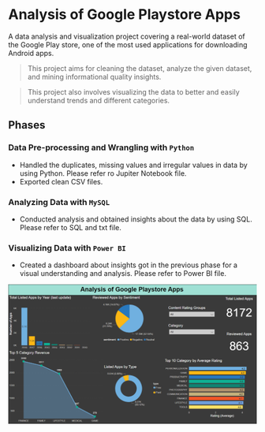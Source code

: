 # Analysis of Google Playstore Apps
A data analysis and visualization project covering a real-world dataset of the Google Play store, one of the most used applications for downloading Android apps.

>This project aims for cleaning the dataset, analyze the given dataset, and mining informational quality insights. 

>This project also involves visualizing the data to better and easily understand trends and different categories.

## Phases

### Data Pre-processing and Wrangling with `Python`

- Handled the duplicates, missing values and irregular values in data by using Python. Please refer ro Jupiter Notebook file.
- Exported clean CSV files.

### Analyzing Data with `MySQL`

- Conducted analysis and obtained insights about the data by using SQL. Please refer to SQL and txt file.

### Visualizing Data with `Power BI`

- Created a dashboard about insights got in the previous phase for a visual understanding and analysis. Please refer to Power BI file.

![Visual](https://github.com/ilkerklz/Analysis-of-Playstore-Apps/blob/db5c20b561a96601a30b08ce1e535ef46f81f36a/Playstore-Visual-Analysis.png "Snapshot of Visual Analysis of Playstore Apps")

